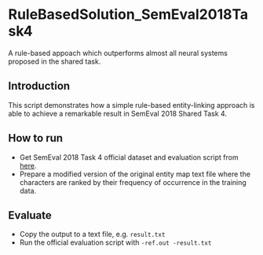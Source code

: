 # RuleBasedSolution_SemEval2018Task4
A rule-based appoach which outperforms almost all neural systems proposed in the shared task.

## Introduction
This script demonstrates how a simple rule-based entity-linking approach is able to achieve a remarkable result in SemEval 2018 Shared Task 4.

## How to run
* Get SemEval 2018 Task 4 official dataset and evaluation script from [here](https://github.com/emorynlp/semeval-2018-task4).
* Prepare a modified version of the original entity map text file where the characters are ranked by their frequency of occurrence in the training data.

## Evaluate
* Copy the output to a text file, e.g. `result.txt`
* Run the official evaluation script with `-ref.out -result.txt`
